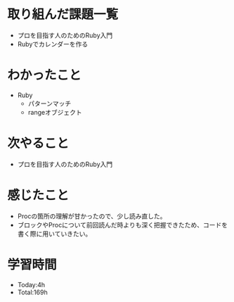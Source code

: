 # 取り組んだ課題一覧
- プロを目指す人のためのRuby入門
- Rubyでカレンダーを作る

# わかったこと
- Ruby
  - パターンマッチ
  - rangeオブジェクト
   
# 次やること
- プロを目指す人のためのRuby入門

# 感じたこと
- Procの箇所の理解が甘かったので、少し読み直した。
- ブロックやProcについて前回読んだ時よりも深く把握できたため、コードを書く際に用いていきたい。

# 学習時間
- Today:4h
- Total:169h
